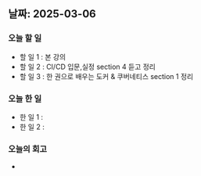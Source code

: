## 날짜: 2025-03-06

### 오늘 할 일
- 할 일 1 : 본 강의
- 할 일 2 : CI/CD 입문,실정 section 4 듣고 정리
- 할 일 3 : 한 권으로 배우는 도커 & 쿠버네티스 section 1 정리

### 오늘 한 일
- 한 일 1 : 
- 한 일 2 : 

### 오늘의 회고
- 
